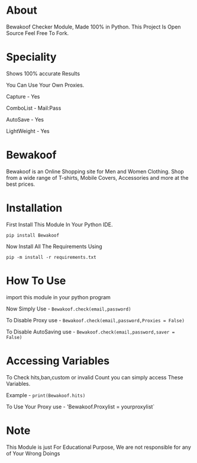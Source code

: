 # About

Bewakoof Checker Module, Made 100% in Python.
This Project  Is Open Source Feel Free To Fork.

# Speciality

Shows 100% accurate Results

You Can Use Your Own Proxies.

Capture  - Yes

ComboList - Mail:Pass

AutoSave - Yes

LightWeight - Yes

# Bewakoof

Bewakoof is an Online Shopping site for Men and Women Clothing.
Shop from a wide range of T-shirts, Mobile Covers, Accessories and more at the best prices. 

# Installation

First Install This Module In Your Python IDE.

`pip install Bewakoof`

Now Install All The Requirements Using

`pip -m install -r requirements.txt`

# How To Use

import this module  in your python program 

Now Simply Use -
`Bewakoof.check(email,password)`

To Disable Proxy use -
`Bewakoof.check(email,password,Proxies = False)`

To Disable AutoSaving use -
`Bewakoof.check(email,password,saver = False)`

# Accessing Variables 

To Check hits,ban,custom or invalid Count you can simply access
These Variables. 

Example -
`print(Bewakoof.hits)`

To Use Your Proxy use -
'Bewakoof.Proxylist = yourproxylist` 

# Note

This Module is just For Educational Purpose,
We are not responsible for any of Your Wrong Doings
